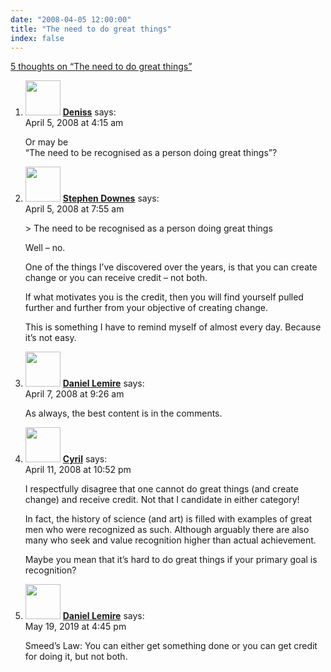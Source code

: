 ```yaml
---
date: "2008-04-05 12:00:00"
title: "The need to do great things"
index: false
---
```


[5 thoughts on &ldquo;The need to do great things&rdquo;](/lemire/blog/2008/04-05-the-need-to-do-great-things)

<ol class="comment-list">
<li id="comment-49846" class="comment even thread-even depth-1">
<div class="comment-author vcard">
<img alt src="https://secure.gravatar.com/avatar/09e22badbaf53f4de350ff66fa6b2501?s=56&#038;d=mm&#038;r=g" srcset="https://secure.gravatar.com/avatar/09e22badbaf53f4de350ff66fa6b2501?s=112&#038;d=mm&#038;r=g 2x" class="avatar avatar-56 photo" height="56" width="56" decoding="async" /> <b class="fn"><a href="https://kumlandereng.blogspot.com" class="url" rel="ugc external nofollow">Deniss</a></b> <span class="says">says:</span> </div>
<div class="comment-metadata"><time datetime="2008-04-05T04:15:29+00:00">April 5, 2008 at 4:15 am</time></a> </div>
<div class="comment-content">
<p>Or may be<br/>
&ldquo;The need to be recognised as a person doing great things&rdquo;?</p>
</div>
</li>
<li id="comment-49847" class="comment odd alt thread-odd thread-alt depth-1">
<div class="comment-author vcard">
<img alt src="https://secure.gravatar.com/avatar/4611f83b6c5b6360f5f75084e9ee1919?s=56&#038;d=mm&#038;r=g" srcset="https://secure.gravatar.com/avatar/4611f83b6c5b6360f5f75084e9ee1919?s=112&#038;d=mm&#038;r=g 2x" class="avatar avatar-56 photo" height="56" width="56" decoding="async" /> <b class="fn"><a href="http://www.downes.ca" class="url" rel="ugc external nofollow">Stephen Downes</a></b> <span class="says">says:</span> </div>
<div class="comment-metadata"><time datetime="2008-04-05T07:55:04+00:00">April 5, 2008 at 7:55 am</time></a> </div>
<div class="comment-content">
<p>&gt; The need to be recognised as a person doing great things</p>
<p>Well &#8211; no.</p>
<p>One of the things I&rsquo;ve discovered over the years, is that you can create change or you can receive credit &#8211; not both.</p>
<p>If what motivates you is the credit, then you will find yourself pulled further and further from your objective of creating change.</p>
<p>This is something I have to remind myself of almost every day. Because it&rsquo;s not easy.</p>
</div>
</li>
<li id="comment-49848" class="comment even thread-even depth-1">
<div class="comment-author vcard">
<img alt src="https://secure.gravatar.com/avatar/6518c23aacab4c42dd2c5b9b57b79fb5?s=56&#038;d=mm&#038;r=g" srcset="https://secure.gravatar.com/avatar/6518c23aacab4c42dd2c5b9b57b79fb5?s=112&#038;d=mm&#038;r=g 2x" class="avatar avatar-56 photo" height="56" width="56" loading="lazy" decoding="async" /> <b class="fn"><a href="https://lemire.me/blog/" class="url" rel="ugc">Daniel Lemire</a></b> <span class="says">says:</span> </div>
<div class="comment-metadata"><time datetime="2008-04-07T09:26:52+00:00">April 7, 2008 at 9:26 am</time></a> </div>
<div class="comment-content">
<p>As always, the best content is in the comments.</p>
</div>
</li>
<li id="comment-49861" class="comment odd alt thread-odd thread-alt depth-1">
<div class="comment-author vcard">
<img alt src="https://secure.gravatar.com/avatar/e21ae50ae7cd39b695ada61872bbe696?s=56&#038;d=mm&#038;r=g" srcset="https://secure.gravatar.com/avatar/e21ae50ae7cd39b695ada61872bbe696?s=112&#038;d=mm&#038;r=g 2x" class="avatar avatar-56 photo" height="56" width="56" loading="lazy" decoding="async" /> <b class="fn"><a href="http://thehungersite.greatergood.com/clickToGive/ths/home" class="url" rel="ugc external nofollow">Cyril</a></b> <span class="says">says:</span> </div>
<div class="comment-metadata"><time datetime="2008-04-11T22:52:00+00:00">April 11, 2008 at 10:52 pm</time></a> </div>
<div class="comment-content">
<p>I respectfully disagree that one cannot do great things (and create change) and receive credit. Not that I candidate in either category!</p>
<p>In fact, the history of science (and art) is filled with examples of great men who were recognized as such. Although arguably there are also many who seek and value recognition higher than actual achievement.</p>
<p>Maybe you mean that it&rsquo;s hard to do great things if your primary goal is recognition?</p>
</div>
</li>
<li id="comment-407647" class="comment byuser comment-author-lemire bypostauthor even thread-even depth-1">
<div class="comment-author vcard">
<img alt src="https://secure.gravatar.com/avatar/2ca999bef9535950f5b84281a4dab006?s=56&#038;d=mm&#038;r=g" srcset="https://secure.gravatar.com/avatar/2ca999bef9535950f5b84281a4dab006?s=112&#038;d=mm&#038;r=g 2x" class="avatar avatar-56 photo" height="56" width="56" loading="lazy" decoding="async" /> <b class="fn"><a href="https://lemire.me/en/" class="url" rel="ugc">Daniel Lemire</a></b> <span class="says">says:</span> </div>
<div class="comment-metadata"><time datetime="2019-05-19T16:45:30+00:00">May 19, 2019 at 4:45 pm</time></a> </div>
<div class="comment-content">
<p>Smeed’s Law: You can either get something done or you can get credit for doing it, but not both.</p>
</div>
</li>
</ol>
